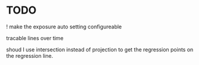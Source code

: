 # TODO

! make the exposure auto setting configureable

tracable lines over time

shoud I use intersection instead of projection to get the regression points on the regression line.
